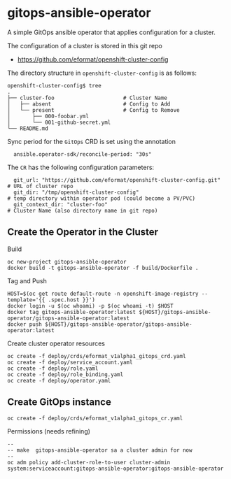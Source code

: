# gitops-ansible-operator

A simple GitOps ansible operator that applies configuration for a cluster.

The configuration of a cluster is stored in this git repo

- https://github.com/eformat/openshift-cluster-config

The directory structure in `openshift-cluster-config` is as follows:

```
openshift-cluster-config$ tree
.
├── cluster-foo                      # Cluster Name
│   ├── absent                       # Config to Add
│   └── present                      # Config to Remove
│       ├── 000-foobar.yml
│       └── 001-github-secret.yml
└── README.md
```
Sync period for the `GitOps` CRD is set using the annotation
```
  ansible.operator-sdk/reconcile-period: "30s"  
```
The `CR` has the following configuration parameters:
```
  git_url: "https://github.com/eformat/openshift-cluster-config.git"     # URL of cluster repo
  git_dir: "/tmp/openshift-cluster-config"                               # temp directory within operator pod (could become a PV/PVC)
  git_context_dir: "cluster-foo"                                         # Cluster Name (also directory name in git repo)
```

## Create the Operator in the Cluster

Build
```
oc new-project gitops-ansible-operator
docker build -t gitops-ansible-operator -f build/Dockerfile .
```
Tag and Push
```
HOST=$(oc get route default-route -n openshift-image-registry --template='{{ .spec.host }}')
docker login -u $(oc whoami) -p $(oc whoami -t) $HOST
docker tag gitops-ansible-operator:latest ${HOST}/gitops-ansible-operator/gitops-ansible-operator:latest
docker push ${HOST}/gitops-ansible-operator/gitops-ansible-operator:latest
```
Create cluster operator resources
```
oc create -f deploy/crds/eformat_v1alpha1_gitops_crd.yaml
oc create -f deploy/service_account.yaml
oc create -f deploy/role.yaml
oc create -f deploy/role_binding.yaml
oc create -f deploy/operator.yaml
```

## Create GitOps instance

```
oc create -f deploy/crds/eformat_v1alpha1_gitops_cr.yaml
```

Permissions (needs refining)

```
--
-- make  gitops-ansible-operator sa a cluster admin for now
--
oc adm policy add-cluster-role-to-user cluster-admin system:serviceaccount:gitops-ansible-operator:gitops-ansible-operator
```